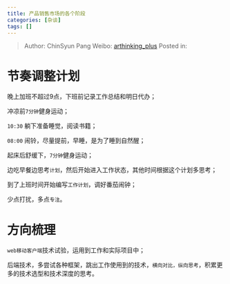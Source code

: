 ```yaml
---
title: 产品销售市场的各个阶段
categories: [杂谈]
tags: []
---
```


> Author: ChinSyun Pang
> Weibo: [arthinking_plus](http://weibo.com/arthinkingplus)
> Posted in: 


# 节奏调整计划

晚上加班不超过9点，下班前记录工作总结和明日代办；

冲凉前`7分钟`健身运动；

`10:30` 躺下准备睡觉，阅读书籍；

`08:00` 闹铃，尽量提前，早睡，是为了睡到自然醒；

起床后舒缓下，`7分钟`健身运动；

边吃早餐边思考`计划`，然后开始进入工作状态，其他时间根据这个计划多思考；

到了上班时间开始编写`工作计划`，调好番茄闹钟；

少点打扰，多点`专注`。

# 方向梳理

`web移动客户端`技术试验，运用到工作和实际项目中；

后端技术，多尝试各种框架，跳出工作使用到的技术，`横向对比，纵向思考`，积累更多的技术选型和技术深度的思考。


